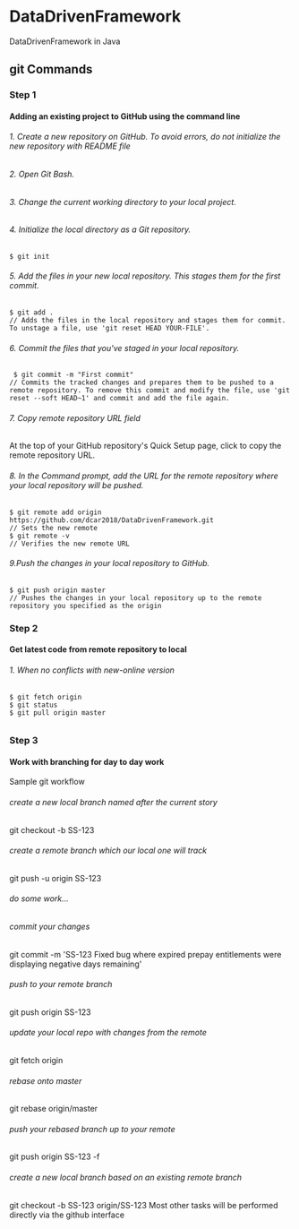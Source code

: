 # DataDrivenFramework
DataDrivenFramework in Java 


## git Commands

### Step 1

#### Adding an existing project to GitHub using the command line

###### 1. Create a new repository on GitHub. To avoid errors, do not initialize the new repository with README file
###### 2. Open Git Bash.
###### 3. Change the current working directory to your local project.
###### 4. Initialize the local directory as a Git repository.
    $ git init
###### 5. Add the files in your new local repository. This stages them for the first commit.
    $ git add .
    // Adds the files in the local repository and stages them for commit. To unstage a file, use 'git reset HEAD YOUR-FILE'.
###### 6. Commit the files that you've staged in your local repository.
     $ git commit -m "First commit"
    // Commits the tracked changes and prepares them to be pushed to a remote repository. To remove this commit and modify the file, use 'git reset --soft HEAD~1' and commit and add the file again.
###### 7. Copy remote repository URL field
At the top of your GitHub repository's Quick Setup page, click to copy the remote repository URL. 
###### 8. In the Command prompt, add the URL for the remote repository where your local repository will be pushed.
    $ git remote add origin https://github.com/dcar2018/DataDrivenFramework.git
    // Sets the new remote
    $ git remote -v
    // Verifies the new remote URL
###### 9.Push the changes in your local repository to GitHub.
    $ git push origin master
    // Pushes the changes in your local repository up to the remote repository you specified as the origin


### Step 2

#### Get latest code from remote repository to local

###### 1. When no conflicts with new-online version
    $ git fetch origin
    $ git status
    $ git pull origin master
   
###### 
### Step 3

#### Work with branching for day to day work
Sample git workflow


###### create a new local branch named after the current story
git checkout -b SS-123
###### create a remote branch which our local one will track
git push -u origin SS-123
###### do some work...
###### commit your changes
git commit -m 'SS-123 Fixed bug where expired prepay entitlements were
displaying negative days remaining'
###### push to your remote branch
git push origin SS-123
###### update your local repo with changes from the remote
git fetch origin
###### rebase onto master
git rebase origin/master
###### push your rebased branch up to your remote
git push origin SS-123 -f

###### create a new local branch based on an existing remote branch
git checkout -b SS-123 origin/SS-123
Most other tasks will be performed directly via the github interface



